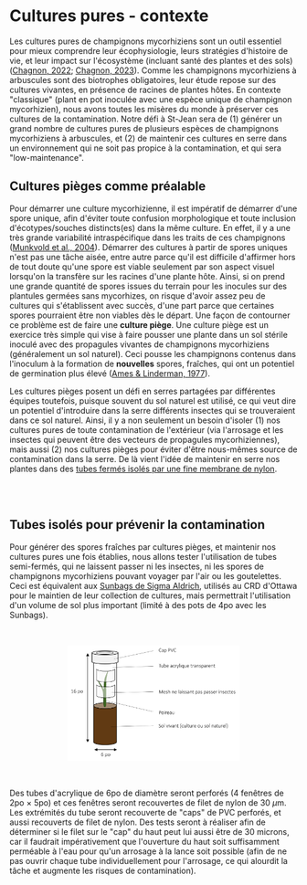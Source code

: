 # Cultures pures - contexte

Les cultures pures de champignons mycorhiziens sont un outil essentiel pour mieux comprendre leur écophysiologie, leurs stratégies d'histoire de vie, et leur impact sur l'écosystème (incluant santé des plantes et des sols)([Chagnon, 2022](https://mycorrhizas.org/wp-content/uploads/2022/03/IMSNewsletter_Vol3_Issue1_Mar2022_compressed.pdf); [Chagnon, 2023](https://doi.org/10.1111/mec.16790)). Comme les champignons mycorhiziens à arbuscules sont des biotrophes obligatoires, leur étude repose sur des cultures vivantes, en présence de racines de plantes hôtes. En contexte "classique" (plant en pot inoculée avec une espèce unique de champignon mycorhizien), nous avons toutes les misères du monde à préserver ces cultures de la contamination. Notre défi à St-Jean sera de (1) générer un grand nombre de cultures pures de plusieurs espèces de champignons mycorhiziens à arbuscules, et (2) de maintenir ces cultures en serre dans un environnement qui ne soit pas propice à la contamination, et qui sera "low-maintenance".

## Cultures pièges comme préalable

Pour démarrer une culture mycorhizienne, il est impératif de démarrer d'une spore unique, afin d'éviter toute confusion morphologique et toute inclusion d'écotypes/souches distincts(es) dans la même culture. En effet, il y a une très grande variabilité intraspécifique dans les traits de ces champignons ([Munkvold et al., 2004](https://doi.org/10.1111/j.1469-8137.2004.01169.x)). Démarrer des cultures à partir de spores uniques n'est pas une tâche aisée, entre autre parce qu'il est difficile d'affirmer hors de tout doute qu'une spore est viable seulement par son aspect visuel lorsqu'on la transfère sur les racines d'une plante hôte. Ainsi, si on prend une grande quantité de spores issues du terrain pour les inocules sur des plantules germées sans mycorhizes, on risque d'avoir assez peu de cultures qui s'établissent avec succès, d'une part parce que certaines spores pourraient être non viables dès le départ. Une façon de contourner ce problème est de faire une **culture piège**. Une culture piège est un exercice très simple qui vise à faire pousser une plante dans un sol stérile inoculé avec des propagules vivantes de champignons mycorhiziens (généralement un sol naturel). Ceci pousse les champignons contenus dans l'inoculum à la formation de **nouvelles** spores, fraîches, qui ont un potentiel de germination plus élevé ([Ames & Linderman, 1977](https://cdnsciencepub.com/doi/pdf/10.1139/m77-239)). 

Les cultures pièges posent un défi en serres partagées par différentes équipes toutefois, puisque souvent du sol naturel est utilisé, ce qui veut dire un potentiel d'introduire dans la serre différents insectes qui se trouveraient dans ce sol naturel. Ainsi, il y a non seulement un besoin d'isoler (1) nos cultures pures de toute contamination de l'extérieur (via l'arrosage et les insectes qui peuvent être des vecteurs de propagules mycorhiziennes), mais aussi (2) nos cultures pièges pour éviter d'être nous-mêmes source de contamination dans la serre. De là vient l'idée de maintenir en serre nos plantes dans des [tubes fermés isolés par une fine membrane de nylon](./Pure%20culture%20growing%20tubes.png).

<br><br>

## Tubes isolés pour prévenir la contamination

Pour générer des spores fraîches par cultures pièges, et maintenir nos cultures pures une fois établies, nous allons tester l'utilisation de tubes semi-fermés, qui ne laissent passer ni les insectes, ni les spores de champignons mycorhiziens pouvant voyager par l'air ou les goutelettes. Ceci est équivalent aux [Sunbags de Sigma Aldrich](https://www.sigmaaldrich.com/CA/en/product/sigma/b7026), utilisés au CRD d'Ottawa pour le maintien de leur collection de cultures, mais permettrait l'utilisation d'un volume de sol plus important (limité à des pots de 4po avec les Sunbags). 

<br>

<p align="center">
  <img src="./Pure culture growing tubes.png" width=300  />
</p>

<br>

Des tubes d'acrylique de 6po de diamètre seront perforés (4 fenêtres de 2po $\times$ 5po) et ces fenêtres seront recouvertes de filet de nylon de 30 $\mu\textrm{m}$. Les extrémités du tube seront recouverte de "caps" de PVC perforés, et aussi recouverts de filet de nylon. Des tests seront à réaliser afin de déterminer si le filet sur le "cap" du haut peut lui aussi être de 30 microns, car il faudrait impérativement que l'ouverture du haut soit suffisamment perméable à l'eau pour qu'un arrosage à la lance soit possible (afin de ne pas ouvrir chaque tube individuellement pour l'arrosage, ce qui alourdit la tâche et augmente les risques de contamination).  